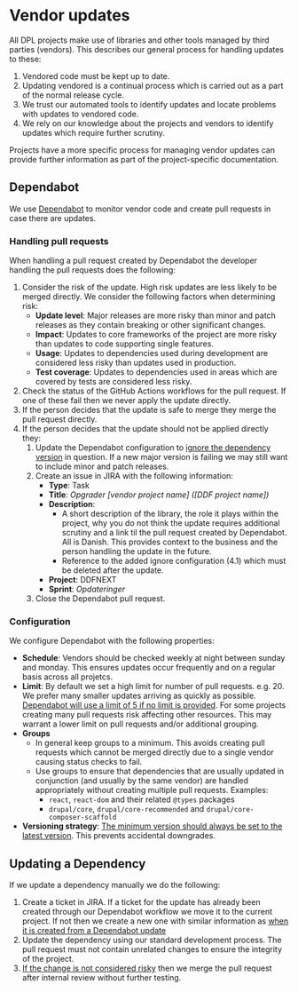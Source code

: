 # Vendor updates

All DPL projects make use of libraries and other tools managed by third parties
(vendors). This describes our general process for handling updates to these:

1. Vendored code must be kept up to date.
2. Updating vendored is a continual process which is carried out as a part of 
   the normal release cycle.
3. We trust our automated tools to identify updates and locate problems with 
   updates to vendored code.
4. We rely on our knowledge about the projects and vendors to identify updates
   which require further scrutiny.

Projects have a more specific process for managing vendor updates can provide
further information as part of the project-specific documentation.

## Dependabot

We use [Dependabot](https://docs.github.com/en/code-security/getting-started/dependabot-quickstart-guide) 
to monitor vendor code and create pull requests in case there are updates.

### Handling pull requests

When handling a pull request created by Dependabot the developer handling the
pull requests does the following:

1. Consider the risk of the update. High risk updates are less
   likely to be merged directly. We consider the following factors when 
   determining risk:
   - **Update level**: Major releases are more risky than minor and patch 
     releases as they contain breaking or other significant changes.
   - **Impact**: Updates to core frameworks of the project are more risky than 
     updates to code supporting single features.
   - **Usage**: Updates to dependencies used during development are considered
     less risky than updates used in production.
   - **Test coverage**: Updates to dependencies used in areas which are covered 
     by tests are considered less risky. 
2. Check the status of the GitHub Actions workflows for the pull request. If
   one of these fail then we never apply the update directly.
3. If the person decides that the update is safe to merge they merge the pull
   request directly.
4. If the person decides that the update should not be applied directly they:
   1. Update the Dependabot configuration to [ignore the dependency version](https://docs.github.com/en/code-security/dependabot/working-with-dependabot/dependabot-options-reference#ignore--)
      in question. If a new major version is failing we may still want to 
      include minor and patch releases.
   2. Create an issue in JIRA with the following information:
      - **Type**: Task
      - **Title**: *Opgrader [vendor project name] ([DDF project name])*
      - **Description**:
        - A short description of the library, the role it plays 
          within the project, why you do not think the update requires 
          additional scrutiny and a link til the pull request created by 
          Dependabot. All is Danish. This provides context to the business and
          the person handling the update in the future. 
        - Reference to the added ignore configuration (4.1) which must be 
          deleted after the update.
      - **Project**: DDFNEXT
      - **Sprint**: *Opdateringer*
   3. Close the Dependabot pull request.

### Configuration

We configure Dependabot with the following properties:

- **Schedule**: Vendors should be checked weekly at night between sunday and 
  monday. This ensures updates occur frequently and on a regular basis across
  all projetcs.
- **Limit**: By default we set a high limit for number of pull requests. e.g. 
  20. We prefer many smaller updates arriving as quickly as possible. 
  [Dependabot will use a limit of 5 if no limit is provided](https://docs.github.com/en/code-security/dependabot/working-with-dependabot/dependabot-options-reference#open-pull-requests-limit-). 
  For some projects creating many pull requests risk affecting other resources. 
  This may warrant a lower limit on pull requests and/or additional grouping.
- **Groups**
  - In general keep groups to a minimum. This avoids creating pull requests
    which cannot be merged directly due to a single vendor causing status
    checks to fail.
  - Use groups to ensure that dependencies that are usually updated in 
    conjunction (and usually by the same vendor) are handled appropriately 
    without creating multiple pull requests. Examples: 
    - `react`, `react-dom` and their related `@types` packages
    - `drupal/core`, `drupal/core-recommended` and 
      `drupal/core-composer-scaffold`
- **Versioning strategy**: [The minimum version should always be set to the 
  latest version](https://docs.github.com/en/code-security/dependabot/working-with-dependabot/dependabot-options-reference#versioning-strategy--).
  This prevents accidental downgrades.

## Updating a Dependency

If we update a dependency manually we do the following:

1. Create a ticket in JIRA. If a ticket for the update has already been created
   through our Dependabot workflow we move it to the current project. If not
   then we create a new one with similar information as [when it is created 
   from a Dependabot update](#handling-pull-requests)
2. Update the dependency using our standard development process. The pull 
   request must not contain unrelated changes to ensure the integrity of the 
   project.
3. [If the change is not considered risky](#handling-pull-requests) then we
   merge the pull request after internal review without further testing.
